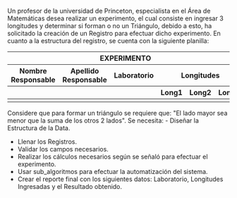 Un profesor de la universidad de Princeton, especialista en el Área de Matemáticas desea realizar un experimento, el cual consiste en ingresar 3 longitudes y determinar si forman o no un Triángulo, debido a esto, ha solicitado la creación de un Registro para efectuar dicho experimento. En cuanto a la estructura del registro, se cuenta con la siguiente planilla:

<table>
  <thead>
    <tr>
      <th colspan="6">EXPERIMENTO</th>
    </tr>
    <tr>
      <th>Nombre Responsable</th>
      <th>Apellido Responsable</th>
      <th>Laboratorio</th>
      <th colspan="3">Longitudes</th>
      <th>Resultado</th>
    </tr>
    <tr>
      <th></th>
      <th></th>
      <th></th>
      <th>Long1</th>
      <th>Long2</th>
      <th>Long3</th>
      <th></th>
    </tr>
  </thead>
  <tbody>
    <tr>
      <td></td>
      <td></td>
      <td></td>
      <td></td>
      <td></td>
      <td></td>
      <td></td>
    </tr>
  </tbody>
</table>
 
Considere que para formar un triángulo se requiere que: "El lado mayor sea menor que la suma de los otros 2 lados". Se necesita:  - Diseñar la Estructura de la Data. 
- Llenar los Registros. 
- Validar los campos necesarios. 
- Realizar los cálculos necesarios según se señaló para efectuar el experimento. 
- Usar sub_algoritmos para efectuar la automatización del sistema. 
- Crear el reporte final con los siguientes datos: Laboratorio, Longitudes Ingresadas y el Resultado obtenido.
